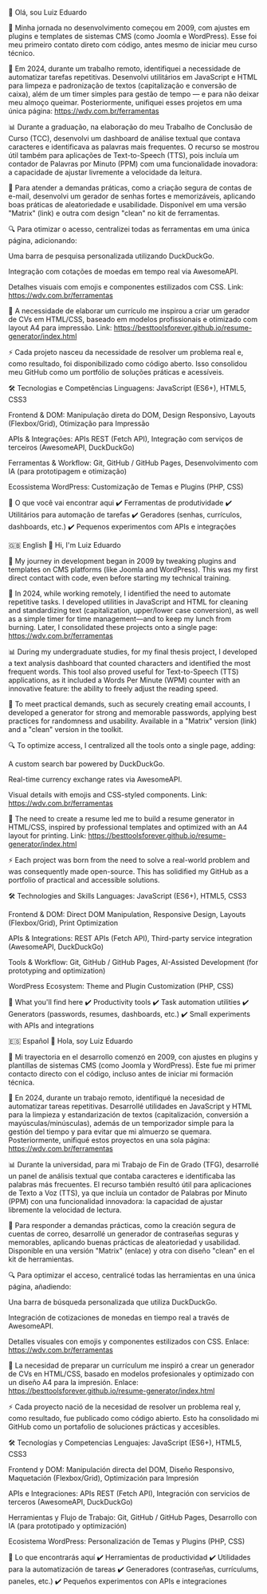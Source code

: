 👋 Olá, sou Luiz Eduardo

📌 Minha jornada no desenvolvimento começou em 2009, com ajustes em plugins e templates de sistemas CMS (como Joomla e WordPress). Esse foi meu primeiro contato direto com código, antes mesmo de iniciar meu curso técnico.

🔧 Em 2024, durante um trabalho remoto, identifiquei a necessidade de automatizar tarefas repetitivas. Desenvolvi utilitários em JavaScript e HTML para limpeza e padronização de textos (capitalização e conversão de caixa), além de um timer simples para gestão de tempo — e para não deixar meu almoço queimar.
Posteriormente, unifiquei esses projetos em uma única página: https://wdv.com.br/ferramentas

📊 Durante a graduação, na elaboração do meu Trabalho de Conclusão de Curso (TCC), desenvolvi um dashboard de análise textual que contava caracteres e identificava as palavras mais frequentes. O recurso se mostrou útil também para aplicações de Text-to-Speech (TTS), pois incluía um contador de Palavras por Minuto (PPM) com uma funcionalidade inovadora: a capacidade de ajustar livremente a velocidade da leitura.

🔐 Para atender a demandas práticas, como a criação segura de contas de e-mail, desenvolvi um gerador de senhas fortes e memorizáveis, aplicando boas práticas de aleatoriedade e usabilidade. Disponível em uma versão "Matrix" (link) e outra com design "clean" no kit de ferramentas.

🔍 Para otimizar o acesso, centralizei todas as ferramentas em uma única página, adicionando:

Uma barra de pesquisa personalizada utilizando DuckDuckGo.

Integração com cotações de moedas em tempo real via AwesomeAPI.

Detalhes visuais com emojis e componentes estilizados com CSS.
Link: https://wdv.com.br/ferramentas

📄 A necessidade de elaborar um currículo me inspirou a criar um gerador de CVs em HTML/CSS, baseado em modelos profissionais e otimizado com layout A4 para impressão.
Link: https://besttoolsforever.github.io/resume-generator/index.html

⚡ Cada projeto nasceu da necessidade de resolver um problema real e, como resultado, foi disponibilizado como código aberto. Isso consolidou meu GitHub como um portfólio de soluções práticas e acessíveis.

🛠️ Tecnologias e Competências
Linguagens: JavaScript (ES6+), HTML5, CSS3

Frontend & DOM: Manipulação direta do DOM, Design Responsivo, Layouts (Flexbox/Grid), Otimização para Impressão

APIs & Integrações: APIs REST (Fetch API), Integração com serviços de terceiros (AwesomeAPI, DuckDuckGo)

Ferramentas & Workflow: Git, GitHub / GitHub Pages, Desenvolvimento com IA (para prototipagem e otimização)

Ecossistema WordPress: Customização de Temas e Plugins (PHP, CSS)

🚀 O que você vai encontrar aqui
✔️ Ferramentas de produtividade
✔️ Utilitários para automação de tarefas
✔️ Geradores (senhas, currículos, dashboards, etc.)
✔️ Pequenos experimentos com APIs e integrações

🇬🇧 English
👋 Hi, I'm Luiz Eduardo

📌 My journey in development began in 2009 by tweaking plugins and templates on CMS platforms (like Joomla and WordPress). This was my first direct contact with code, even before starting my technical training.

🔧 In 2024, while working remotely, I identified the need to automate repetitive tasks. I developed utilities in JavaScript and HTML for cleaning and standardizing text (capitalization, upper/lower case conversion), as well as a simple timer for time management—and to keep my lunch from burning.
Later, I consolidated these projects onto a single page: https://wdv.com.br/ferramentas

📊 During my undergraduate studies, for my final thesis project, I developed a text analysis dashboard that counted characters and identified the most frequent words. This tool also proved useful for Text-to-Speech (TTS) applications, as it included a Words Per Minute (WPM) counter with an innovative feature: the ability to freely adjust the reading speed.

🔐 To meet practical demands, such as securely creating email accounts, I developed a generator for strong and memorable passwords, applying best practices for randomness and usability. Available in a "Matrix" version (link) and a "clean" version in the toolkit.

🔍 To optimize access, I centralized all the tools onto a single page, adding:

A custom search bar powered by DuckDuckGo.

Real-time currency exchange rates via AwesomeAPI.

Visual details with emojis and CSS-styled components.
Link: https://wdv.com.br/ferramentas

📄 The need to create a resume led me to build a resume generator in HTML/CSS, inspired by professional templates and optimized with an A4 layout for printing.
Link: https://besttoolsforever.github.io/resume-generator/index.html

⚡ Each project was born from the need to solve a real-world problem and was consequently made open-source. This has solidified my GitHub as a portfolio of practical and accessible solutions.

🛠️ Technologies and Skills
Languages: JavaScript (ES6+), HTML5, CSS3

Frontend & DOM: Direct DOM Manipulation, Responsive Design, Layouts (Flexbox/Grid), Print Optimization

APIs & Integrations: REST APIs (Fetch API), Third-party service integration (AwesomeAPI, DuckDuckGo)

Tools & Workflow: Git, GitHub / GitHub Pages, AI-Assisted Development (for prototyping and optimization)

WordPress Ecosystem: Theme and Plugin Customization (PHP, CSS)

🚀 What you'll find here
✔️ Productivity tools
✔️ Task automation utilities
✔️ Generators (passwords, resumes, dashboards, etc.)
✔️ Small experiments with APIs and integrations

🇪🇸 Español
👋 Hola, soy Luiz Eduardo

📌 Mi trayectoria en el desarrollo comenzó en 2009, con ajustes en plugins y plantillas de sistemas CMS (como Joomla y WordPress). Este fue mi primer contacto directo con el código, incluso antes de iniciar mi formación técnica.

🔧 En 2024, durante un trabajo remoto, identifiqué la necesidad de automatizar tareas repetitivas. Desarrollé utilidades en JavaScript y HTML para la limpieza y estandarización de textos (capitalización, conversión a mayúsculas/minúsculas), además de un temporizador simple para la gestión del tiempo y para evitar que mi almuerzo se quemara.
Posteriormente, unifiqué estos proyectos en una sola página: https://wdv.com.br/ferramentas

📊 Durante la universidad, para mi Trabajo de Fin de Grado (TFG), desarrollé un panel de análisis textual que contaba caracteres e identificaba las palabras más frecuentes. El recurso también resultó útil para aplicaciones de Texto a Voz (TTS), ya que incluía un contador de Palabras por Minuto (PPM) con una funcionalidad innovadora: la capacidad de ajustar libremente la velocidad de lectura.

🔐 Para responder a demandas prácticas, como la creación segura de cuentas de correo, desarrollé un generador de contraseñas seguras y memorables, aplicando buenas prácticas de aleatoriedad y usabilidad. Disponible en una versión "Matrix" (enlace) y otra con diseño "clean" en el kit de herramientas.

🔍 Para optimizar el acceso, centralicé todas las herramientas en una única página, añadiendo:

Una barra de búsqueda personalizada que utiliza DuckDuckGo.

Integración de cotizaciones de monedas en tiempo real a través de AwesomeAPI.

Detalles visuales con emojis y componentes estilizados con CSS.
Enlace: https://wdv.com.br/ferramentas

📄 La necesidad de preparar un currículum me inspiró a crear un generador de CVs en HTML/CSS, basado en modelos profesionales y optimizado con un diseño A4 para la impresión.
Enlace: https://besttoolsforever.github.io/resume-generator/index.html

⚡ Cada proyecto nació de la necesidad de resolver un problema real y, como resultado, fue publicado como código abierto. Esto ha consolidado mi GitHub como un portafolio de soluciones prácticas y accesibles.

🛠️ Tecnologías y Competencias
Lenguajes: JavaScript (ES6+), HTML5, CSS3

Frontend y DOM: Manipulación directa del DOM, Diseño Responsivo, Maquetación (Flexbox/Grid), Optimización para Impresión

APIs e Integraciones: APIs REST (Fetch API), Integración con servicios de terceros (AwesomeAPI, DuckDuckGo)

Herramientas y Flujo de Trabajo: Git, GitHub / GitHub Pages, Desarrollo con IA (para prototipado y optimización)

Ecosistema WordPress: Personalización de Temas y Plugins (PHP, CSS)

🚀 Lo que encontrarás aquí
✔️ Herramientas de productividad
✔️ Utilidades para la automatización de tareas
✔️ Generadores (contraseñas, currículums, paneles, etc.)
✔️ Pequeños experimentos con APIs e integraciones
